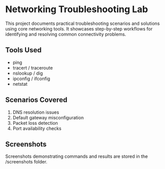 # Networking Troubleshooting Lab

This project documents practical troubleshooting scenarios and solutions using core networking tools. 
It showcases step-by-step workflows for identifying and resolving common connectivity problems.

## Tools Used
- ping
- tracert / traceroute
- nslookup / dig
- ipconfig / ifconfig
- netstat

## Scenarios Covered
1. DNS resolution issues
2. Default gateway misconfiguration
3. Packet loss detection
4. Port availability checks

## Screenshots
Screenshots demonstrating commands and results are stored in the /screenshots folder.
